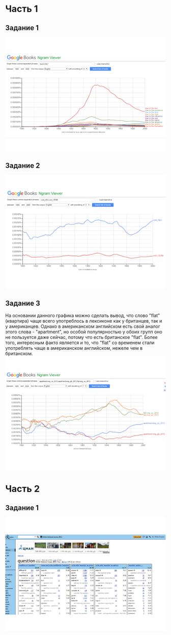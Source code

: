 # Часть 1
## Задание 1
![](https://github.com/drozdovnikita/hw6/blob/master/due_to_the.png)
## Задание 2 
![](https://github.com/drozdovnikita/hw6/blob/master/cool_ADJ%2C%20cool_VERB.png)
## Задание 3
На основании данного графика можно сделать вывод, что слово "flat" (квартира) чаще всего употреблось в лексиконе как у британцев, так и  у американцев. Однако в американском английском есть свой аналог этого слова - "apartment", но особой популярностью у обоих групп оно не пользуется даже сейчас, потому что есть британское "flat". Более того, интересным факто является и то, что "flat" со временем стали употреблять чаще в американском английском, нежеле чем в британском.
![](https://github.com/drozdovnikita/hw6/blob/master/apartment%20VS%20flat.png)
# Часть 2
## Задание 1
![](https://github.com/drozdovnikita/hw6/blob/master/question.png)
